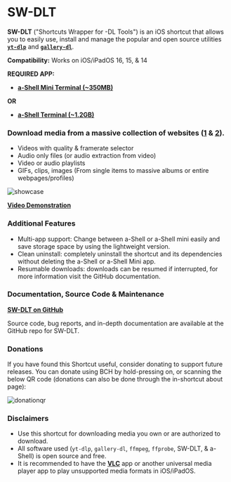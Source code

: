 # SW-DLT

**SW-DLT** ("Shortcuts Wrapper for -DL Tools") is an iOS shortcut that allows you to easily use, install and manage the popular and open source utilities **[`yt-dlp`](https://github.com/yt-dlp/yt-dlp)** and **[`gallery-dl`](https://github.com/mikf/gallery-dl)**.

**Compatibility:** Works on iOS/iPadOS 16, 15, & 14

**REQUIRED APP:**

* **[a-Shell Mini Terminal (~350MB)](https://apps.apple.com/us/app/a-shell-mini/id1543537943)**

**OR**

* **[a-Shell Terminal (~1.2GB)](https://apps.apple.com/us/app/a-shell/id1473805438)**

### Download media from a massive collection of websites ([1](https://github.com/yt-dlp/yt-dlp/blob/master/supportedsites.md) & [2](https://github.com/mikf/gallery-dl/blob/master/docs/supportedsites.md)).
- Videos with quality & framerate selector
- Audio only files (or audio extraction from video)
- Video or audio playlists
- GIFs, clips, images (From single items to massive albums or entire webpages/profiles)

<img src="https://images2.imgbox.com/99/24/s3b4891P_o.png" alt="showcase"/>

**[Video Demonstration](https://sendvid.com/yllwo8to)**

### Additional Features

- Multi-app support: Change between a-Shell or a-Shell mini easily and save storage space by using the lightweight version.
- Clean uninstall: completely uninstall the shortcut and its dependencies without deleting the a-Shell or a-Shell Mini app.
- Resumable downloads: downloads can be resumed if interrupted, for more information visit the GitHub documentation.

### Documentation, Source Code & Maintenance

**[SW-DLT on GitHub](https://github.com/net00-1/SW-DLT)**

Source code, bug reports, and in-depth documentation are available at the GitHub repo for SW-DLT.

### Donations

If you have found this Shortcut useful, consider donating to support future releases. You can donate using BCH by hold-pressing on, or scanning the below QR code (donations can also be done through the in-shortcut about page):

<img src="https://thumbs2.imgbox.com/f1/c4/zBOYunlX_t.png" alt="donationqr">

### Disclaimers

- Use this shortcut for downloading media you own or are authorized to download.
- All software used (`yt-dlp`, `gallery-dl`, `ffmpeg`, `ffprobe`, SW-DLT, & a-Shell) is open source and free.
- It is recommended to have the **[VLC](https://apps.apple.com/us/app/vlc-for-mobile/id650377962)** app or another universal media player app to play unsupported media formats in iOS/iPadOS.
